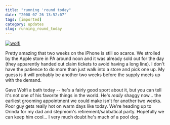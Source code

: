 ```yaml
---
title: "running 'round today"
date: "2008-07-26 13:52:07"
tags: [imported]
category: updates
slug: running_round_today
---
```

	
<a href="http://www.flickr.com/photos/markphilpot/2581759259/"><img src="http://farm4.static.flickr.com/3075/2581759259_048f1367b4.jpg?v=0" alt="wolfi" class="aligncenter"/></a>

Pretty amazing that two weeks on the iPhone is still so scarce.  We strolled by the Apple store in PA around noon and it was already sold out for the day (they apparently handed out claim tickets to avoid having a long line).  I don't have the patience to do more than just walk into a store and pick one up.  My guess is it will probably be another two weeks before the supply meets up with the demand.

Gave Wolfi a bath today -- he's a fairly good sport about it, but you can tell it's not one of his favorite things in the world.  He's <em>really</em> shaggy now... the earliest grooming appointment we could make isn't for another two weeks.  Poor guy gets really hot on warm days like today.  We're heading up to Orinda for my dad and stepmom's retirement/sabbatical party.  Hopefully we can keep him cool... I very much doubt he's much of a pool dog.
